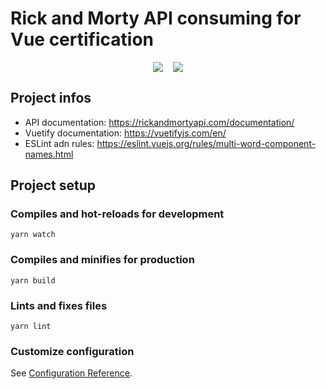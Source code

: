 # Rick and Morty API consuming for Vue certification

<div style="display:flex; gap:1rem; justify-content: center; text-align: center;" align="center">
    <img src="https://rickandmortyapi.com/api/character/avatar/1.jpeg" />
    <img src="https://rickandmortyapi.com/api/character/avatar/2.jpeg" />
</div>

## Project infos

- API documentation: https://rickandmortyapi.com/documentation/
- Vuetify documentation: https://vuetifyjs.com/en/
- ESLint adn rules: https://eslint.vuejs.org/rules/multi-word-component-names.html

## Project setup

### Compiles and hot-reloads for development

```
yarn watch
```

### Compiles and minifies for production

```
yarn build
```

### Lints and fixes files

```
yarn lint
```

### Customize configuration

See [Configuration Reference](https://cli.vuejs.org/config/).
